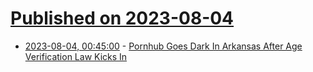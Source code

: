 # [Published on 2023-08-04](index.md)

* [2023-08-04, 00:45:00](https://tech.slashdot.org/story/23/08/03/2056246/pornhub-goes-dark-in-arkansas-after-age-verification-law-kicks-in?utm_source=rss1.0mainlinkanon&utm_medium=feed) - [Pornhub Goes Dark In Arkansas After Age Verification Law Kicks In](https://tech.slashdot.org/story/23/08/03/2056246/pornhub-goes-dark-in-arkansas-after-age-verification-law-kicks-in?utm_source=rss1.0mainlinkanon&utm_medium=feed)
